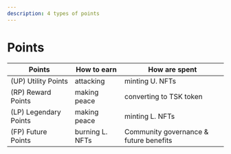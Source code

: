 ```yaml
---
description: 4 types of points
---
```


# Points

| Points                | How to earn     | How are spent                          |
| --------------------- | --------------- | -------------------------------------- |
| (UP) Utility Points   | attacking       | minting U. NFTs                        |
| (RP) Reward Points    | making peace    | converting to TSK token                |
| (LP) Legendary Points | making peace    | minting L. NFTs                        |
| (FP) Future Points    | burning L. NFTs | Community governance & future benefits |

